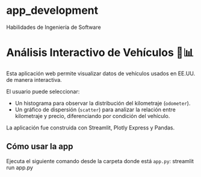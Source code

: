 # app_development
Habilidades de Ingeniería de Software
# Análisis Interactivo de Vehículos 🚗📊

Esta aplicación web permite visualizar datos de vehículos usados en EE.UU. de manera interactiva.

El usuario puede seleccionar:
- Un histograma para observar la distribución del kilometraje (`odometer`).
- Un gráfico de dispersión (`scatter`) para analizar la relación entre kilometraje y precio, diferenciando por condición del vehículo.

La aplicación fue construida con Streamlit, Plotly Express y Pandas.

## Cómo usar la app

Ejecuta el siguiente comando desde la carpeta donde está `app.py`: streamlit run app.py

